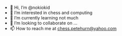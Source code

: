 - 👋 Hi, I’m @nokiokid
- 👀 I’m interested in chess and computing
- 🌱 I’m currently learning not much
- 💞️ I’m looking to collaborate on ...
- 📫 How to reach me at chess.petehurn@yahoo.com

<!---
nokiokid/nokiokid is a ✨ special ✨ repository because its `README.md` (this file) appears on your GitHub profile.
You can click the Preview link to take a look at your changes.
--->
